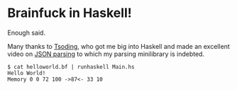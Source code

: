 # Brainfuck in Haskell!

Enough said.

Many thanks to [Tsoding](https://www.youtube.com/channel/UCEbYhDd6c6vngsF5PQpFVWg), who got me big into Haskell and made an excellent video on [JSON parsing](https://www.youtube.com/watch?v=N9RUqGYuGfw) to which my parsing minilibrary is indebted.

```
$ cat helloworld.bf | runhaskell Main.hs
Hello World!
Memory 0 0 72 100 ->87<- 33 10
```
